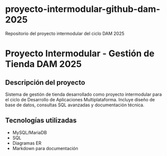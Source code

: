 # proyecto-intermodular-github-dam-2025
Repositorio del proyecto intermodular del ciclo DAM 2025

# Proyecto Intermodular - Gestión de Tienda DAM 2025


## Descripción del proyecto
Sistema de gestión de tienda desarrollado como proyecto intermodular para el ciclo de Desarrollo de Aplicaciones Multiplataforma. Incluye diseño de base de datos, consultas SQL avanzadas y documentación técnica.

## Tecnologías utilizadas
- MySQL/MariaDB
- SQL
- Diagramas ER
- Markdown para documentación
